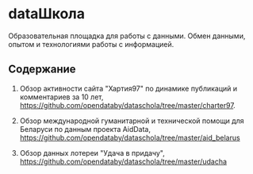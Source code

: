 # dataШкола

Образовательная площадка для работы с данными. Обмен данными, опытом и технологиями работы с информацией.

## Содержание

1. Обзор активности сайта "Хартия97" по динамике публикаций и комментариев за 10 лет, https://github.com/opendataby/dataschola/tree/master/charter97.

2. Обзор международной гуманитарной и технической помощи для Беларуси по данным проекта AidData, https://github.com/opendataby/dataschola/tree/master/aid_belarus

3. Обзор данных лотереи "Удача в придачу", https://github.com/opendataby/dataschola/tree/master/udacha
